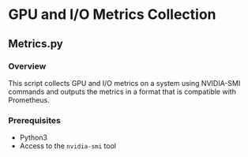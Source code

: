 # GPU and I/O Metrics Collection

## Metrics.py
### Overview
This script collects GPU and I/O metrics on a system using NVIDIA-SMI commands and outputs the metrics in a format that is compatible with Prometheus.

### Prerequisites 
- Python3
- Access to the `nvidia-smi` tool

